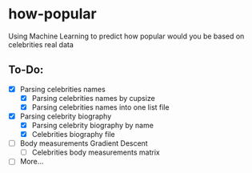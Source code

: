 # how-popular
Using Machine Learning to predict how popular would you be based on celebrities real data

## To-Do:

- [x] Parsing celebrities names
  - [x] Parsing celebrities names by cupsize
  - [x] Parsing celebrities names into one list file
- [x] Parsing celebrity biography
  - [x] Parsing celebrity biography by name
  - [x] Celebrities biography file
- [ ] Body measurements Gradient Descent
  - [ ] Celebrities body measurements matrix
- [ ] More...
